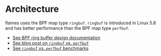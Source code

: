 # Architecture

flames uses the BPF map type `ringbuf`.
`ringbuf` is introduced in Linux 5.8 and has better performance than the BPF map type `perfbuf`.

* [See BPF ring buffer design documentation](https://docs.kernel.org/6.6/bpf/ringbuf.html)
* [See blog post on `ringbuf` vs. `perfbuf`](https://nakryiko.com/posts/bpf-ringbuf/)
* [See `ringbuf` vs. `perfbuf` benchmarks](https://patchwork.ozlabs.org/project/netdev/patch/20200529075424.3139988-5-andriin@fb.com/)
